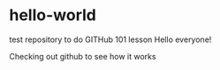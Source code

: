 # hello-world
test repository to do GITHub 101 lesson 
Hello everyone!

Checking out github to see how it works 
